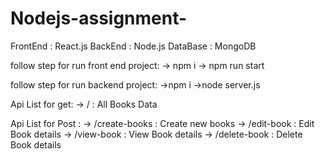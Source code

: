 # Nodejs-assignment-

FrontEnd : React.js
BackEnd : Node.js
DataBase : MongoDB

follow step for run front end project:
-> npm i 
-> npm run start 

follow step for run backend project:
->npm i
->node server.js

Api List for get:
-> / : All Books Data

Api List for Post :
-> /create-books : Create new books
-> /edit-book : Edit Book details
-> /view-book : View Book details
-> /delete-book : Delete Book details


